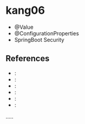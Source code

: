 kang06
======

- @Value
- @ConfigurationProperties
- SpringBoot Security

References
----------
- []( ""):
- []( ""):
- []( ""):
- []( ""):
- []( ""):
- []( ""):

.....
